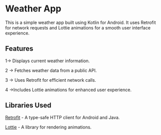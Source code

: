 # Weather App
This is a simple weather app built using Kotlin for Android. It uses Retrofit for network requests and Lottie animations for a smooth user interface experience.

## Features
1-> Displays current weather information.

2 -> Fetches weather data from a public API.

3 -> Uses Retrofit for efficient network calls.

4 ->Includes Lottie animations for enhanced user experience.

## Libraries Used
[Retrofit](https://square.github.io/retrofit/)  - A type-safe HTTP client for Android and Java.

[Lottie](https://airbnb.design/lottie/)  - A library for rendering animations.
